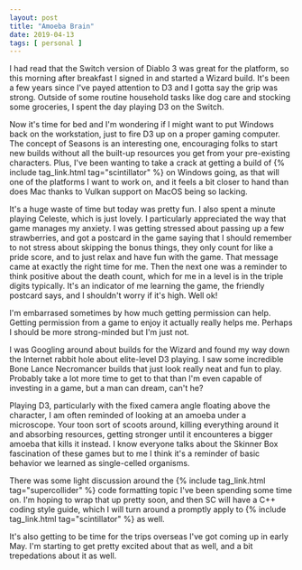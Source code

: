 ```yaml
---
layout: post
title: "Amoeba Brain"
date: 2019-04-13
tags: [ personal ]
---
```


I had read that the Switch version of Diablo 3 was great for the platform,
so this morning after breakfast I signed in and started a Wizard build.
It's been a few years since I've payed attention to D3 and I gotta say
the grip was strong. Outside of some routine household tasks like dog care
and stocking some groceries, I spent the day playing D3 on the Switch.

Now it's time for bed and I'm wondering if I might want to put Windows back
on the workstation, just to fire D3 up on a proper gaming computer. The
concept of Seasons is an interesting one, encouraging folks to start new
builds without all the built-up resources you get from your pre-existing
characters. Plus, I've been wanting to take a crack at getting a build
of {% include tag_link.html tag="scintillator" %} on Windows going, as
that will one of the platforms I want to work on, and it feels a bit
closer to hand than does Mac thanks to Vulkan support on MacOS being so
lacking.

It's a huge waste of time but today was pretty fun. I also spent a minute
playing Celeste, which is just lovely. I particularly appreciated
the way that game manages my anxiety. I was getting stressed about passing
up a few strawberries, and got a postcard in the game saying that I should
remember to not stress about skipping the bonus things, they only count for
like a pride score, and to just relax and have fun with the game. That
message came at exactly the right time for me. Then the next one was a
reminder to think positive about the death count, which for me in a level is
in the triple digits typically. It's an indicator of me learning the game,
the friendly postcard says, and I shouldn't worry if it's high. Well ok!

I'm embarrased sometimes by how much getting permission can help. Getting
permission from a game to enjoy it actually really helps me. Perhaps I
should be more strong-minded but I'm just not.

I was Googling around about builds for the Wizard and found my way down
the Internet rabbit hole about elite-level D3 playing. I saw some incredible
Bone Lance Necromancer builds that just look really neat and fun to play.
Probably take a lot more time to get to that than I'm even capable of
investing in a game, but a man can dream, can't he?

Playing D3, particularly with the fixed camera angle floating above the
character, I am often reminded of looking at an amoeba under a microscope.
Your toon sort of scoots around, killing everything around it and absorbing
resources, getting stronger until it encounteres a bigger amoeba that kills
it instead. I know everyone talks about the Skinner Box fascination of these
games but to me I think it's a reminder of basic behavior we learned as
single-celled organisms.

There was some light discussion around the {% include tag_link.html tag="supercollider" %}
code formatting topic I've been spending some time on. I'm hoping to wrap that up
pretty soon, and then SC will have a C++ coding style guide, which I will turn
around a promptly apply to {% include tag_link.html tag="scintillator" %} as well.

It's also getting to be time for the trips overseas I've got coming up in early
May. I'm starting to get pretty excited about that as well, and a bit
trepedations about it as well.

